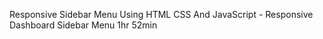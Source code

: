 Responsive Sidebar Menu Using  HTML CSS And JavaScript - Responsive Dashboard Sidebar Menu 
1hr 52min
